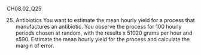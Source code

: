 CH08.02_Q25

25. Antibiotics You want to estimate the mean hourly yield for a process that manufactures an antibiotic. 
You observe the process for 100 hourly periods chosen at random, with the results x 51020 grams per hour and
s590. Estimate the mean hourly yield for the process and calculate the margin of error.

